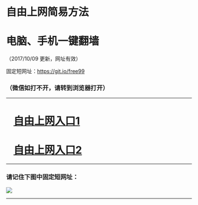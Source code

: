 ﻿# 自由上网简易方法

# 电脑、手机一键翻墙

（2017/10/09 更新，网址有效）

固定短网址：https://git.io/free99

### （微信如打不开，请转到浏览器打开）


***





# &nbsp;&nbsp; <a href="http://ft2475025866.fwq-tz-1001.info/fwqtz01.html?t=10090019802 " target="_blank">自由上网入口1</a>
# &nbsp;&nbsp; <a href="http://ft1802520527.fwq-tz-1002.info/fwqtz02.html?t=100900117970 " target="_blank">自由上网入口2</a>
***

### 请记住下图中固定短网址：

<img src="https://s3-us-west-2.amazonaws.com/fwq-1001/yjfq-20170905okok.png" /> 


***

